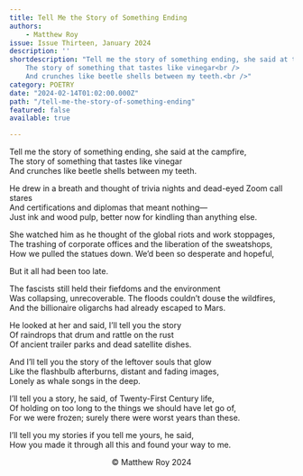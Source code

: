 ```yaml
---
title: Tell Me the Story of Something Ending
authors:
    - Matthew Roy
issue: Issue Thirteen, January 2024
description: ''
shortdescription: "Tell me the story of something ending, she said at the campfire,<br />
    The story of something that tastes like vinegar<br />
    And crunches like beetle shells between my teeth.<br />"
category: POETRY
date: "2024-02-14T01:02:00.000Z"
path: "/tell-me-the-story-of-something-ending"
featured: false
available: true

---
```


Tell me the story of something ending, she said at the campfire,<br />
The story of something that tastes like vinegar<br />
And crunches like beetle shells between my teeth.<br />

He drew in a breath and thought of trivia nights and dead-eyed Zoom call stares<br />
And certifications and diplomas that meant nothing—<br />
Just ink and wood pulp, better now for kindling than anything else.<br />

She watched him as he thought of the global riots and work stoppages,<br />
The trashing of corporate offices and the liberation of the sweatshops,<br />
How we pulled the statues down. We’d been so desperate and hopeful,<br />

But it all had been too late.<br />

The fascists still held their fiefdoms and the environment<br />
Was collapsing, unrecoverable. The floods couldn’t douse the wildfires,<br />
And the billionaire oligarchs had already escaped to Mars.<br />

He looked at her and said, I’ll tell you the story<br />
Of raindrops that drum and rattle on the rust<br />
Of ancient trailer parks and dead satellite dishes.<br />

And I’ll tell you the story of the leftover souls that glow<br />
Like the flashbulb afterburns, distant and fading images,<br />
Lonely as whale songs in the deep.<br />

I’ll tell you a story, he said, of Twenty-First Century life,<br />
Of holding on too long to the things we should have let go of,  <br />
For we were frozen; surely there were worst years than these.<br />

I’ll tell you my stories if you tell me yours, he said,<br />
How you made it through all this and found your way to me.<br />


<p style="text-align: center;">© Matthew Roy 2024</p>

